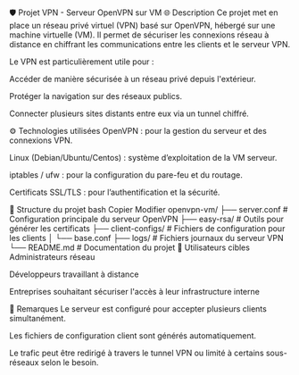🛡️ Projet VPN - Serveur OpenVPN sur VM
🌐 Description
Ce projet met en place un réseau privé virtuel (VPN) basé sur OpenVPN, hébergé sur une machine virtuelle (VM). Il permet de sécuriser les connexions réseau à distance en chiffrant les communications entre les clients et le serveur VPN.

Le VPN est particulièrement utile pour :

Accéder de manière sécurisée à un réseau privé depuis l'extérieur.

Protéger la navigation sur des réseaux publics.

Connecter plusieurs sites distants entre eux via un tunnel chiffré.

⚙️ Technologies utilisées
OpenVPN : pour la gestion du serveur et des connexions VPN.

Linux (Debian/Ubuntu/Centos) : système d’exploitation de la VM serveur.

iptables / ufw : pour la configuration du pare-feu et du routage.

Certificats SSL/TLS : pour l’authentification et la sécurité.

📁 Structure du projet
bash
Copier
Modifier
openvpn-vm/
├── server.conf           # Configuration principale du serveur OpenVPN
├── easy-rsa/             # Outils pour générer les certificats
├── client-configs/       # Fichiers de configuration pour les clients
│   └── base.conf
├── logs/                 # Fichiers journaux du serveur VPN
└── README.md             # Documentation du projet
👤 Utilisateurs cibles
Administrateurs réseau

Développeurs travaillant à distance

Entreprises souhaitant sécuriser l'accès à leur infrastructure interne

📌 Remarques
Le serveur est configuré pour accepter plusieurs clients simultanément.

Les fichiers de configuration client sont générés automatiquement.

Le trafic peut être redirigé à travers le tunnel VPN ou limité à certains sous-réseaux selon le besoin.
